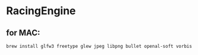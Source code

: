 RacingEngine
============

for MAC:
------------

    brew install glfw3 freetype glew jpeg libpng bullet openal-soft vorbis
